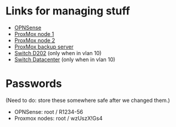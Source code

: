 # Links for managing stuff

* [OPNSense](https://10.19.0.1)
* [ProxMox node 1](http://10.19.10.101:8006)
* [ProxMox node 2](http://10.19.10.102:8006)
* [ProxMox backup server](http://10.19.10.81:8007)
* [Switch D202](http://10.19.10.253) (only when in vlan 10)
* [Switch Datacenter](http://10.19.10.254) (only when in vlan 10)

# Passwords

(Need to do: store these somewhere safe after we changed them.)

* OPNSense: root / R1234-56
* Proxmox nodes: root / wzUszX!Gs4


